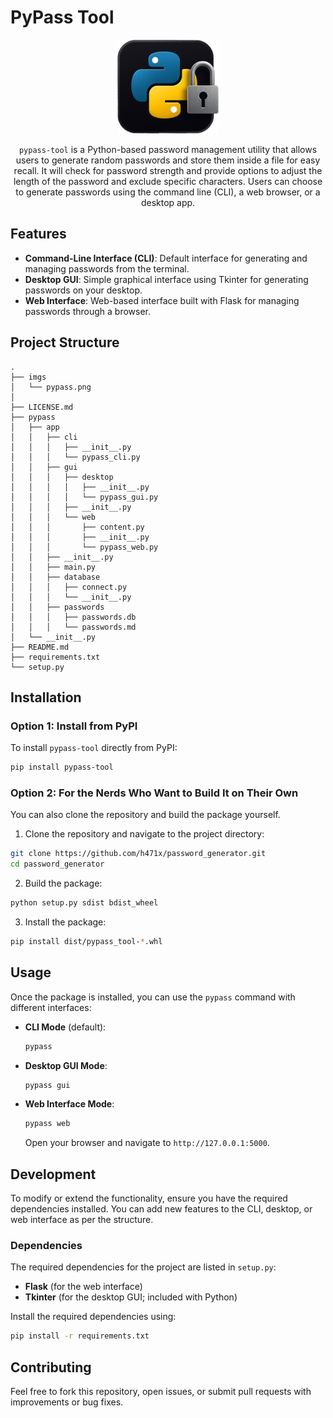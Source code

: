 # PyPass Tool

<p align="center">
 <img height="150" src="https://raw.githubusercontent.com/h471x/password_generator/master/imgs/pypass.png"/>
</p>

<div align="center">

<p>

``pypass-tool`` is a Python-based password management utility that allows users to generate random passwords and store them inside a file for easy recall. It will check for password strength and provide options to adjust the length of the password and exclude specific characters. Users can choose to generate passwords using the command line (CLI), a web browser, or a desktop app.

</p>

</div>

## Features

- **Command-Line Interface (CLI)**: Default interface for generating and managing passwords from the terminal.
- **Desktop GUI**: Simple graphical interface using Tkinter for generating passwords on your desktop.
- **Web Interface**: Web-based interface built with Flask for managing passwords through a browser.

## Project Structure

```
.
├── imgs
│   └── pypass.png
│
├── LICENSE.md
├── pypass
│   ├── app
│   │   ├── cli
│   │   │   ├── __init__.py
│   │   │   └── pypass_cli.py
│   │   ├── gui
│   │   │   ├── desktop
│   │   │   │   ├── __init__.py
│   │   │   │   └── pypass_gui.py
│   │   │   ├── __init__.py
│   │   │   └── web
│   │   │       ├── content.py
│   │   │       ├── __init__.py
│   │   │       └── pypass_web.py
│   │   ├── __init__.py
│   │   ├── main.py
│   │   ├── database
│   │   │   ├── connect.py
│   │   │   └── __init__.py
│   │   ├── passwords
│   │   │   ├── passwords.db
│   │   │   └── passwords.md
│   └── __init__.py
├── README.md
├── requirements.txt
└── setup.py
```

## Installation

### Option 1: Install from PyPI

To install `pypass-tool` directly from PyPI:

```bash
pip install pypass-tool
```

### Option 2: For the Nerds Who Want to Build It on Their Own

You can also clone the repository and build the package yourself.

1. Clone the repository and navigate to the project directory:

  ```bash
  git clone https://github.com/h471x/password_generator.git
  cd password_generator
  ```

2. Build the package:

  ```bash
  python setup.py sdist bdist_wheel
  ```

3. Install the package:

  ```bash
  pip install dist/pypass_tool-*.whl
  ```

## Usage

Once the package is installed, you can use the `pypass` command with different interfaces:

- **CLI Mode** (default):
  
  ```bash
  pypass
  ```

- **Desktop GUI Mode**:
  
  ```bash
  pypass gui
  ```

- **Web Interface Mode**:
  
  ```bash
  pypass web
  ```

  Open your browser and navigate to `http://127.0.0.1:5000`.

## Development

To modify or extend the functionality, ensure you have the required dependencies installed. You can add new features to the CLI, desktop, or web interface as per the structure.

### Dependencies

The required dependencies for the project are listed in `setup.py`:

- **Flask** (for the web interface)
- **Tkinter** (for the desktop GUI; included with Python)

Install the required dependencies using:

```bash
pip install -r requirements.txt
```

## Contributing

Feel free to fork this repository, open issues, or submit pull requests with improvements or bug fixes.